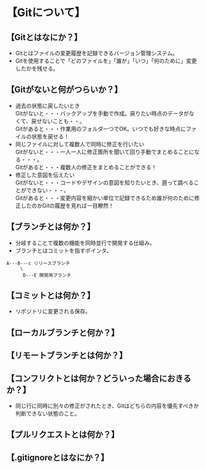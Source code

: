 # 【Gitについて】  

## 【Gitとはなにか？】  
- Gitとはファイルの変更履歴を記録できるバージョン管理システム。  
- Gitを使用することで「どのファイルを」「誰が」「いつ」「何のために」変更したかを残せる。  

## 【Gitがないと何がつらいか？】  
- 過去の状態に戻したいとき  
Gitがないと・・・バックアップを手動で作成。戻りたい時点のデータがなくて、戻せないことも・・。  
Gitがあると・・・作業用のフォルダ一つでOK。いつでも好きな時点にファイルの状態を戻せる！  
- 同じファイルに対して複数人で同時に修正を行いたい  
Gitがないと・・・一人一人に修正箇所を聞いて回り手動でまとめることになる・・・。  
Gitがあると・・・複数人の修正をまとめることができる！  
- 修正した意図を伝えたい  
Gitがないと・・・コードやデザインの意図を知りたいとき、遡って調べることができない・・・。  
Gitがあると・・・変更内容を細かい単位で記録できるため誰が何のために修正したのかGitの履歴を見れば一目瞭然！  

## 【ブランチとは何か？】  
- 分岐することで複数の機能を同時並行で開発する仕組み。    
- ブランチとはコミットを指すポインタ。    
```
A---B---c リリースブランチ
     \
      D---E 開発用ブランチ
```
## 【コミットとは何か？】　
- リポジトリに変更される保存。  

## 【ローカルブランチと何か？】  
## 【リモートブランチとは何か？】  
## 【コンフリクトとは何か？どういった場合におきるか？】  
- 同じ行に同時に別々の修正がされたとき、Gitはどちらの内容を優先すべきか判断できない状態のこと。  
## 【プルリクエストとは何か？】  
## 【.gitignoreとはなにか？】  
